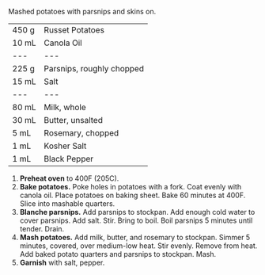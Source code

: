 Mashed potatoes with parsnips and skins on.

|||
|:--|:--|
| 450 g  | Russet Potatoes
| 10 mL  | Canola Oil
| ---    | ---
| 225 g  | Parsnips, roughly chopped
| 15 mL  | Salt
| ---    | ---
| 80 mL  | Milk, whole
| 30 mL  | Butter, unsalted
| 5 mL   | Rosemary, chopped
| 1 mL   | Kosher Salt
| 1 mL   | Black Pepper


1. **Preheat oven** to 400F (205C).
2. **Bake potatoes.** Poke holes in potatoes with a fork. Coat evenly with canola oil. Place potatoes on baking sheet. Bake 60 minutes at 400F. Slice into mashable quarters.
3. **Blanche parsnips.** Add parsnips to stockpan. Add enough cold water to cover parsnips. Add salt. Stir. Bring to boil. Boil parsnips 5 minutes until tender. Drain.
4. **Mash potatoes.** Add milk, butter, and rosemary to stockpan. Simmer 5 minutes, covered, over medium-low heat. Stir evenly. Remove from heat. Add baked potato quarters and parsnips to stockpan. Mash.
5. **Garnish** with salt, pepper.
